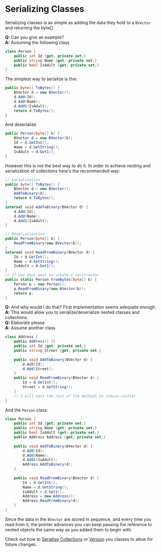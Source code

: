 # Serializing Classes

Serializing classes is as simple as adding the data they hold to a `BVector` and returning the byte[].

**Q:** Can you give an example?  
**A:** Assuming the following class

```c#
class Person {
    public int Id {get; private set;}
    public string Name {get; private set;}
    public bool IsAdult {get; private set;}
}
```

The simplest way to serialize is this:

```c#
public byte[] ToBytes() {
    BVector d = new BVector();
    d.Add(Id);
    d.Add(Name);
    d.Add1(IsAdult);
    return d.ToBytes();
}
```

And deserialize

```c#
public Person(byte[] b) {
    BVector d = new BVector(b);
    Id = d.GetInt();
    Name = d.GetString();
    IsAdult = d.Get1();
}
```



However this is not the best way to do it. In order to achieve nesting and serialization of collections here's the recommended way:

```c#
// Serialization
public byte[] ToBytes() {
    BVector d = new BVector();
    AddToBinary(d);
    return d.ToBytes();
}
internal void AddToBinary(BVector d) {
    d.Add(Id);
    d.Add(Name);
    d.Add1(IsAdult);
}
```

```c#
// Deserialization
public Person(byte[] b) {
    ReadFromBinary(new BVector(b));
}
internal void ReadFromBinary(BVector d) {
    Id = d.GetInt();
    Name = d.GetString();
    IsAdult = d.Get1();
}
// If you dont want to create a constructor
public static Person FromBytes(byte[] b) {
    Person p = new Person();
    p.ReadFromBinary(new BVector(b));
    return p;
}
```

**Q:** And why would I do that? First implementation seems adequate enough.  
**A:** This would allow you to serialize/deserialize nested classes and collections.  
**Q:** Elaborate please  
**A:** Assume another class

```c#
class Address {
    public Address() {}
    public int Id {get; private set;}
    public string Street {get; private set;}
    
    public void AddToBinary(BVector d) {
        d.Add(Id);
        d.Add(Street);
    }
    public void ReadFromBinary(BVector d) {
        Id = d.GetInt();
        Street = d.GetString();
    }
    // I will omit the rest of the methods to reduce clutter
}
```

And the `Person` class:

```c#
class Person {
    public int Id {get; private set;}
    public string Name {get; private set;}
    public bool IsAdult {get; private set;}
    public Address Address {get; private set;}
    
    public void AddToBinary(BVector d) {
    	d.Add(Id);
    	d.Add(Name);
    	d.Add1(IsAdult);
        Address.AddToBinary(d);
    }
    
    public void ReadFromBinary(BVector d) {
        Id = d.GetInt();
        Name = d.GetString();
        IsAdult = d.Get1();
        Address = new Address();
        Address.ReadFromBinary(d);
    }
}
```

Since the data in the `BVector` are stored in sequence, and every time you read from it, the pointer advances you can keep passing the reference to nested objects the same way as you added them to begin with.

Check out how to [Serialize Collections](COLLECTIONS.md) or [Version](VERSIONING.md) you classes to allow for future changes.